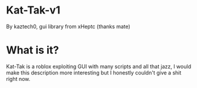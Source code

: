 # Kat-Tak-v1
By kaztech0, gui library from xHeptc (thanks mate)
# What is it?
Kat-Tak is a roblox exploiting GUI with many scripts and all that jazz, I would make this description more interesting but I honestly couldn't give a shit right now.
